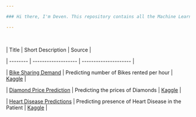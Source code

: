 ```yaml
---

### Hi there, I'm Deven. This repository contains all the Machine Learning Case Studies I have completed 

---
```


<br/>

| Title  | Short Description | Source |

| --------  | ------------------- | --------------------- |

| [Bike Sharing Demand](https://github.com/deven740/machine_learning_projects/tree/master/Bike%20Sharing%20Demand) | Predicting number of Bikes rented per hour | [Kaggle](https://www.kaggle.com/c/bike-sharing-demand) | 

| [Diamond Price Prediction](https://github.com/deven740/machine_learning_projects/tree/master/Diamond%20Price%20Prediction) | Predicting the prices of Diamonds | [Kaggle](https://www.kaggle.com/shivam2503/diamonds) | 

| [Heart Disease Predictions](https://github.com/deven740/machine_learning_projects/tree/master/Heart%20Disease%20Predictions) | Predicting presence of Heart Disease in the Patient | [Kaggle](https://www.kaggle.com/ronitf/heart-disease-uci) |


